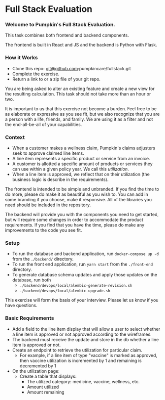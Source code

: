 # Full Stack Evaluation

### **Welcome to Pumpkin's Full Stack Evaluation.**

This task combines both frontend and backend components.

The frontend is built in React and JS and the backend is Python with Flask.  

### **How it Works**

- Clone this repo: [git@github.com](mailto:git@github.com):pumpkincare/fullstack.git
- Complete the exercise.
- Return a link to or a zip file of your git repo.

You are being asked to alter an existing feature and create a new view for the resulting calculation.  This task should not take more than an hour or two.

It is important to us that this exercise not become a burden. Feel free to be as elaborate or expressive as you see fit, but we also recognize that you are a person with a life, friends, and family. We are using it as a filter and not the end-all-be-all of your capabilities.

### **Context**

- When a customer makes a wellness claim, Pumpkin's claims adjusters seek to approve claimed line items.
- A line item represents a specific product or service from an invoice.
- A customer is allotted a specific amount of products or services they can use within a given policy year.  We call this *utilization*.
- When a line item is approved, we reflect that on their utilization (the business logic is describe in the requirements).

The frontend is intended to be simple and unbranded.  If you find the time to do more, please do make it as beautiful as you wish to.  You can add in some branding if you choose, make it responsive.  All of the libraries you need should be included in the repository.

The backend will provide you with the components you need to get started, but will require some changes in order to accommodate the product requirements.  If you find that you have the time, please do make any improvements to the code you see fit.

### **Setup**

- To run the database and backend application, run `docker-compose up -d` from the `./backend/` directory.
- To run the front end application, run `yarn start`  from the `./front-end` directory.
- To generate database schema updates and apply those updates on the database, run both
    - `./backend/devops/local/alembic-generate-revision.sh`
    - `./backend/devops/local/alembic-upgrade.sh`

This exercise will form the basis of your interview.  Please let us know if you have questions.

### Basic Requirements

- Add a field to the line item display that will allow a user to select whether a line item is approved or not approved according to the wireframes.
- The backend must receive the update and store in the db whether a line item is approved or not.
- Create an endpoint to retrieve the utilization for particular claim.
    - For example, if a line item of type "vaccine" is marked as approved, then vaccine utilization is incremented by 1 and remaining is decremented by 1
- On the utilization page:
    - Create a table that displays:
        - The utilized category: medicine, vaccine, wellness, etc.
        - Amount utilized
        - Amount remaining
